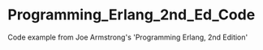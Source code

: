 Programming_Erlang_2nd_Ed_Code
==============================

Code example from Joe Armstrong's 'Programming Erlang, 2nd Edition'
